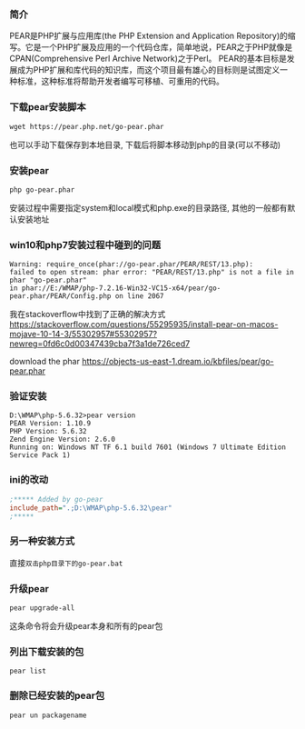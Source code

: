 ### 简介
PEAR是PHP扩展与应用库(the PHP Extension and Application Repository)的缩写。它是一个PHP扩展及应用的一个代码仓库，简单地说，PEAR之于PHP就像是CPAN(Comprehensive Perl Archive Network)之于Perl。
PEAR的基本目标是发展成为PHP扩展和库代码的知识库，而这个项目最有雄心的目标则是试图定义一种标准，这种标准将帮助开发者编写可移植、可重用的代码。

### 下载pear安装脚本
```
wget https://pear.php.net/go-pear.phar
```
也可以手动下载保存到本地目录, 下载后将脚本移动到php的目录(可以不移动)

### 安装pear
```
php go-pear.phar
```
安装过程中需要指定system和local模式和php.exe的目录路径, 其他的一般都有默认安装地址

### win10和php7安装过程中碰到的问题
```
Warning: require_once(phar://go-pear.phar/PEAR/REST/13.php):
failed to open stream: phar error: "PEAR/REST/13.php" is not a file in phar "go-pear.phar"
in phar://E:/WMAP/php-7.2.16-Win32-VC15-x64/pear/go-pear.phar/PEAR/Config.php on line 2067
```

我在stackoverflow中找到了正确的解决方式
https://stackoverflow.com/questions/55295935/install-pear-on-macos-mojave-10-14-3/55302957#55302957?newreg=0fd6c0d00347439cba7f3a1de726ced7

download the phar
https://objects-us-east-1.dream.io/kbfiles/pear/go-pear.phar


### 验证安装
```
D:\WMAP\php-5.6.32>pear version
PEAR Version: 1.10.9
PHP Version: 5.6.32
Zend Engine Version: 2.6.0
Running on: Windows NT TF 6.1 build 7601 (Windows 7 Ultimate Edition Service Pack 1)
```

### ini的改动
```ini
;***** Added by go-pear
include_path=".;D:\WMAP\php-5.6.32\pear"
;*****
```


### 另一种安装方式

直接`双击php目录下的go-pear.bat`

### 升级pear
```
pear upgrade-all
```
这条命令将会升级pear本身和所有的pear包

### 列出下载安装的包
```
pear list
```

### 删除已经安装的pear包
```
pear un packagename
```

